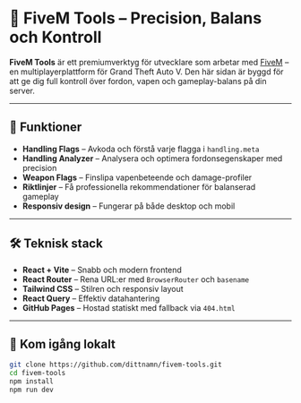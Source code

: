 # 🚗 FiveM Tools – Precision, Balans och Kontroll

**FiveM Tools** är ett premiumverktyg för utvecklare som arbetar med [FiveM](https://fivem.net/) – en multiplayerplattform för Grand Theft Auto V. Den här sidan är byggd för att ge dig full kontroll över fordon, vapen och gameplay-balans på din server.

---

## 🎯 Funktioner

- **Handling Flags** – Avkoda och förstå varje flagga i `handling.meta`
- **Handling Analyzer** – Analysera och optimera fordonsegenskaper med precision
- **Weapon Flags** – Finslipa vapenbeteende och damage-profiler
- **Riktlinjer** – Få professionella rekommendationer för balanserad gameplay
- **Responsiv design** – Fungerar på både desktop och mobil

---

## 🛠 Teknisk stack

- **React + Vite** – Snabb och modern frontend
- **React Router** – Rena URL:er med `BrowserRouter` och `basename`
- **Tailwind CSS** – Stilren och responsiv layout
- **React Query** – Effektiv datahantering
- **GitHub Pages** – Hostad statiskt med fallback via `404.html`

---

## 🚀 Kom igång lokalt

```bash
git clone https://github.com/dittnamn/fivem-tools.git
cd fivem-tools
npm install
npm run dev
